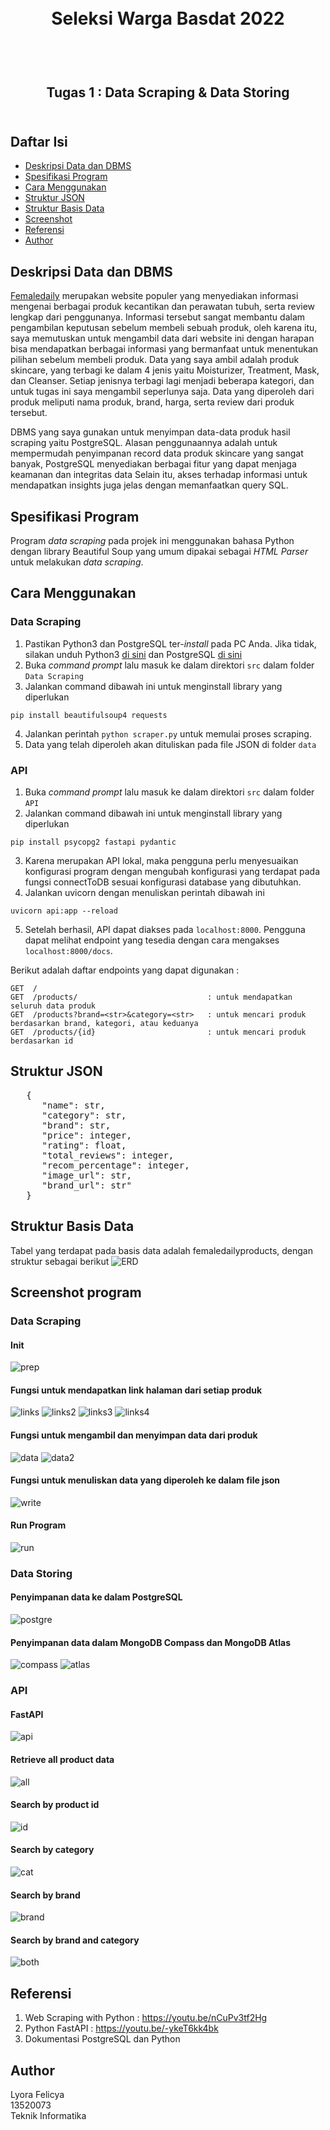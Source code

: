 <h1 align="center">
  <br>
  Seleksi Warga Basdat 2022
  <br>
  <br>
</h1>

<h2 align="center">
  <br>
  Tugas 1 : Data Scraping & Data Storing
  <br>
  <br>
</h2>

## Daftar Isi
* [Deskripsi Data dan DBMS](#deskripsi-data-dan-dbms)
* [Spesifikasi Program](#spesifikasi-program)
* [Cara Menggunakan](#cara-menggunakan)
* [Struktur JSON](#struktur-json)
* [Struktur Basis Data](#struktur-basis-data)
* [Screenshot](#screenshot-program)
* [Referensi](#referensi)
* [Author](#author)

## Deskripsi Data dan DBMS
[Femaledaily](https://femaledaily.com/) merupakan website populer yang menyediakan informasi mengenai berbagai produk kecantikan dan perawatan tubuh, serta review lengkap dari penggunanya. Informasi tersebut sangat membantu dalam pengambilan keputusan sebelum membeli sebuah produk, oleh karena itu, saya memutuskan untuk mengambil data dari website ini dengan harapan bisa mendapatkan berbagai informasi yang bermanfaat untuk menentukan pilihan sebelum membeli produk. Data yang saya ambil adalah produk skincare, yang terbagi ke dalam 4 jenis yaitu Moisturizer, Treatment, Mask, dan Cleanser. Setiap jenisnya terbagi lagi menjadi beberapa kategori, dan untuk tugas ini saya mengambil seperlunya saja. Data yang diperoleh dari produk meliputi nama produk, brand, harga, serta review dari produk tersebut.

DBMS yang saya gunakan untuk menyimpan data-data produk hasil scraping yaitu PostgreSQL. Alasan penggunaannya adalah untuk mempermudah penyimpanan record data produk skincare yang sangat banyak, PostgreSQL menyediakan berbagai fitur yang dapat menjaga keamanan dan integritas data Selain itu, akses terhadap informasi untuk mendapatkan insights juga jelas dengan memanfaatkan query SQL.

## Spesifikasi Program
Program _data scraping_ pada projek ini menggunakan bahasa Python dengan library Beautiful Soup yang umum dipakai sebagai _HTML Parser_ untuk melakukan _data scraping_.

## Cara Menggunakan
### Data Scraping
1. Pastikan Python3 dan PostgreSQL ter-_install_ pada PC Anda. Jika tidak, silakan unduh Python3 [di sini](https://www.python.org/downloads/) dan PostgreSQL [di sini](https://www.postgresql.org/download/)
2. Buka _command prompt_ lalu masuk ke dalam direktori `src` dalam folder `Data Scraping`
3. Jalankan command dibawah ini untuk menginstall library yang diperlukan
```
pip install beautifulsoup4 requests
```
4. Jalankan perintah `python scraper.py` untuk memulai proses scraping.
5. Data yang telah diperoleh akan dituliskan pada file JSON di folder `data`

### API
1. Buka _command prompt_ lalu masuk ke dalam direktori `src` dalam folder `API`
2. Jalankan command dibawah ini untuk menginstall library yang diperlukan
```
pip install psycopg2 fastapi pydantic
```
3. Karena merupakan API lokal, maka pengguna perlu menyesuaikan konfigurasi program dengan mengubah konfigurasi yang terdapat pada fungsi connectToDB sesuai konfigurasi database yang dibutuhkan. 
4. Jalankan uvicorn dengan menuliskan perintah dibawah ini
```
uvicorn api:app --reload
```
5. Setelah berhasil, API dapat diakses pada `localhost:8000`. Pengguna dapat melihat endpoint yang tesedia dengan cara mengakses `localhost:8000/docs`.

Berikut adalah daftar endpoints yang dapat digunakan :
```
GET  /
GET  /products/                             : untuk mendapatkan seluruh data produk
GET  /products?brand=<str>&category=<str>   : untuk mencari produk berdasarkan brand, kategori, atau keduanya
GET  /products/{id}                         : untuk mencari produk berdasarkan id
```

## Struktur JSON
<pre>
   {
      "name": str,
      "category": str,
      "brand": str,
      "price": integer,
      "rating": float,
      "total_reviews": integer,
      "recom_percentage": integer,
      "image_url": str,
      "brand_url": str"
   }
</pre>

## Struktur Basis Data
Tabel yang terdapat pada basis data adalah femaledailyproducts, dengan struktur sebagai berikut
![ERD](https://github.com/lyorafelicya/Seleksi-2022-Tugas-1/blob/main/Data%20Storing/design/ERD.png)

## Screenshot program
### Data Scraping
#### Init
![prep](https://github.com/lyorafelicya/Seleksi-2022-Tugas-1/blob/main/Data%20Scraping/screenshot/init.jpeg)

#### Fungsi untuk mendapatkan link halaman dari setiap produk
![links](https://github.com/lyorafelicya/Seleksi-2022-Tugas-1/blob/main/Data%20Scraping/screenshot/fungsi%20getproductlinks.jpeg)
![links2](https://github.com/lyorafelicya/Seleksi-2022-Tugas-1/blob/main/Data%20Scraping/screenshot/treatment%20product.jpeg)
![links3](https://github.com/lyorafelicya/Seleksi-2022-Tugas-1/blob/main/Data%20Scraping/screenshot/mask%20product.jpeg)
![links4](https://github.com/lyorafelicya/Seleksi-2022-Tugas-1/blob/main/Data%20Scraping/screenshot/cleanser%20product.jpeg)

#### Fungsi untuk mengambil dan menyimpan data dari produk
![data](https://github.com/lyorafelicya/Seleksi-2022-Tugas-1/blob/main/Data%20Scraping/screenshot/fungsi%20get%20product%20data.jpeg)
![data2](https://github.com/lyorafelicya/Seleksi-2022-Tugas-1/blob/main/Data%20Scraping/screenshot/fungsi%20get%20product%20data(2).jpeg)

#### Fungsi untuk menuliskan data yang diperoleh ke dalam file json
![write](https://github.com/lyorafelicya/Seleksi-2022-Tugas-1/blob/main/Data%20Scraping/screenshot/fungsi%20write%20json.jpeg)

#### Run Program
![run](https://github.com/lyorafelicya/Seleksi-2022-Tugas-1/blob/main/Data%20Scraping/screenshot/run%20program.jpeg)

### Data Storing
#### Penyimpanan data ke dalam PostgreSQL
![postgre](https://github.com/lyorafelicya/Seleksi-2022-Tugas-1/blob/main/Data%20Storing/screenshot/postgresql.jpeg)

#### Penyimpanan data dalam MongoDB Compass dan MongoDB Atlas
![compass](https://github.com/lyorafelicya/Seleksi-2022-Tugas-1/blob/main/Data%20Storing/screenshot/mongo%20compass.jpeg)
![atlas](https://github.com/lyorafelicya/Seleksi-2022-Tugas-1/blob/main/Data%20Storing/screenshot/mongo%20atlas.jpeg)

### API
#### FastAPI
![api](https://github.com/lyorafelicya/Seleksi-2022-Tugas-1/blob/main/API/screenshots/fastapi.jpg)

#### Retrieve all product data
![all](https://github.com/lyorafelicya/Seleksi-2022-Tugas-1/blob/main/API/screenshots/allproducts.jpeg)

#### Search by product id
![id](https://github.com/lyorafelicya/Seleksi-2022-Tugas-1/blob/main/API/screenshots/id.jpeg)

#### Search by category
![cat](https://github.com/lyorafelicya/Seleksi-2022-Tugas-1/blob/main/API/screenshots/search%20by%20category.jpeg)

#### Search by brand
![brand](https://github.com/lyorafelicya/Seleksi-2022-Tugas-1/blob/main/API/screenshots/brand.jpeg)

#### Search by brand and category
![both](https://github.com/lyorafelicya/Seleksi-2022-Tugas-1/blob/main/API/screenshots/both.jpeg)

## Referensi
1. Web Scraping with Python : https://youtu.be/nCuPv3tf2Hg
2. Python FastAPI : https://youtu.be/-ykeT6kk4bk
3. Dokumentasi PostgreSQL dan Python

## Author 
Lyora Felicya <br>
13520073 <br>
Teknik Informatika 
